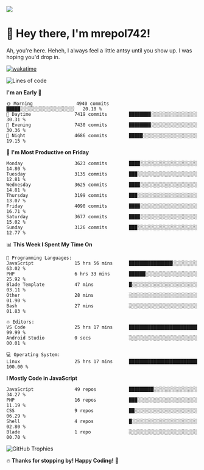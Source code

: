 ![](https://media.tenor.com/FUEC3dPyVhEAAAAM/welcome-back-minions.gif)

# 👋 Hey there, I'm mrepol742!
Ah, you're here. Heheh, 
I always feel a little antsy until you show up. I was hoping you'd drop in.

[![wakatime](https://wakatime.com/badge/user/8ad4afa2-1a56-40d1-a949-4663473915b6.svg)](https://wakatime.com/@mrepol742)

<!--START_SECTION:mrepol742-->
![Lines of code](https://img.shields.io/badge/From%20Hello%20World%20I%27ve%20Written-19.7%20million%20lines%20of%20code-blue)

**I'm an Early 🐤** 

```text
🌞 Morning                4940 commits        █████░░░░░░░░░░░░░░░░░░░░   20.18 % 
🌆 Daytime                7419 commits        ████████░░░░░░░░░░░░░░░░░   30.31 % 
🌃 Evening                7430 commits        ████████░░░░░░░░░░░░░░░░░   30.36 % 
🌙 Night                  4686 commits        █████░░░░░░░░░░░░░░░░░░░░   19.15 % 
```
📅 **I'm Most Productive on Friday** 

```text
Monday                   3623 commits        ████░░░░░░░░░░░░░░░░░░░░░   14.80 % 
Tuesday                  3135 commits        ███░░░░░░░░░░░░░░░░░░░░░░   12.81 % 
Wednesday                3625 commits        ████░░░░░░░░░░░░░░░░░░░░░   14.81 % 
Thursday                 3199 commits        ███░░░░░░░░░░░░░░░░░░░░░░   13.07 % 
Friday                   4090 commits        ████░░░░░░░░░░░░░░░░░░░░░   16.71 % 
Saturday                 3677 commits        ████░░░░░░░░░░░░░░░░░░░░░   15.02 % 
Sunday                   3126 commits        ███░░░░░░░░░░░░░░░░░░░░░░   12.77 % 
```


📊 **This Week I Spent My Time On** 

```text
💬 Programming Languages: 
JavaScript               15 hrs 56 mins      ████████████████░░░░░░░░░   63.02 % 
PHP                      6 hrs 33 mins       ██████░░░░░░░░░░░░░░░░░░░   25.92 % 
Blade Template           47 mins             █░░░░░░░░░░░░░░░░░░░░░░░░   03.11 % 
Other                    28 mins             ░░░░░░░░░░░░░░░░░░░░░░░░░   01.90 % 
Bash                     27 mins             ░░░░░░░░░░░░░░░░░░░░░░░░░   01.83 % 

🔥 Editors: 
VS Code                  25 hrs 17 mins      █████████████████████████   99.99 % 
Android Studio           0 secs              ░░░░░░░░░░░░░░░░░░░░░░░░░   00.01 % 

💻 Operating System: 
Linux                    25 hrs 17 mins      █████████████████████████   100.00 % 
```

**I Mostly Code in JavaScript** 

```text
JavaScript               49 repos            █████████░░░░░░░░░░░░░░░░   34.27 % 
PHP                      16 repos            ███░░░░░░░░░░░░░░░░░░░░░░   11.19 % 
CSS                      9 repos             ██░░░░░░░░░░░░░░░░░░░░░░░   06.29 % 
Shell                    4 repos             █░░░░░░░░░░░░░░░░░░░░░░░░   02.80 % 
Blade                    1 repo              ░░░░░░░░░░░░░░░░░░░░░░░░░   00.70 % 
```




<!--END_SECTION:mrepol742-->

![GitHub Trophies](https://github-profile-trophy.vercel.app/?username=mrepol742&theme=dracula)

🔥 **Thanks for stopping by! Happy Coding!** 🚀
